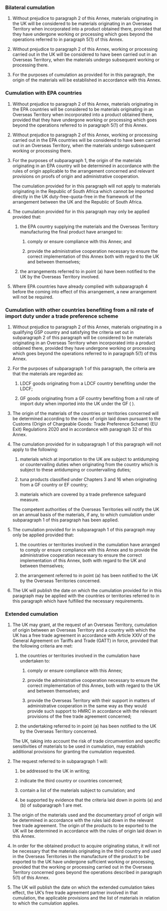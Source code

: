 ### Bilateral cumulation
1. Without prejudice to paragraph 2 of this Annex, materials originating in the UK will be considered to be materials originating in an Overseas Territory when incorporated into a product obtained there, provided that they have undergone working or processing which goes beyond the operations referred to in paragraph 5(1) of this Annex.

2. Without prejudice to paragraph 2 of this Annex, working or processing carried out in the UK will be considered to have been carried out in an Overseas Territory, when the materials undergo subsequent working or processing there.

3. For the purposes of cumulation as provided for in this paragraph, the origin of the materials will be established in accordance with this Annex.

### Cumulation with EPA countries
1. Without prejudice to paragraph 2 of this Annex, materials originating in the EPA countries will be considered to be materials originating in an Overseas Territory when incorporated into a product obtained there, provided that they have undergone working or processing which goes beyond the operations referred to in paragraph 5(1) of this Annex.

2. Without prejudice to paragraph 2 of this Annex, working or processing carried out in the EPA countries will be considered to have been carried out in an Overseas Territory, when the materials undergo subsequent working or processing there.

3. For the purposes of subparagraph 1, the origin of the materials originating in an EPA country will be determined in accordance with the rules of origin applicable to the arrangement concerned and relevant provisions on proofs of origin and administrative cooperation.

    The cumulation provided for in this paragraph will not apply to materials originating in the Republic of South Africa which cannot be imported directly in the UK duty-free-quota-free in the framework of the arrangement between the UK and the Republic of South Africa.

4. The cumulation provided for in this paragraph may only be applied provided that:

   1. the EPA country supplying the materials and the Overseas Territory manufacturing the final product have arranged to:

      1. comply or ensure compliance with this Annex; and

      2. provide the administrative cooperation necessary to ensure the correct implementation of this Annex both with regard to the UK and between themselves;

   2. the arrangements referred to in point (a) have been notified to the UK by the Overseas Territory involved.

5. Where EPA countries have already complied with subparagraph 4 before the coming into effect of this arrangement, a new arrangement will not be required.

### Cumulation with other countries benefiting from a nil rate of import duty under a trade preference scheme

1. Without prejudice to paragraph 2 of this Annex, materials originating in a qualifying GSP country and satisfying the criteria set out in subparagraph 2 of this paragraph will be considered to be materials originating in an Overseas Territory when incorporated into a product obtained there, provided they have undergone working or processing which goes beyond the operations referred to in paragraph 5(1) of this Annex.

2. For the purposes of subparagraph 1 of this paragraph, the criteria are that the materials are regarded as:

   1. LDCF goods originating from a LDCF country benefiting under the LDCF;

   2. GF goods originating from a GF country benefiting from a nil rate of import duty when imported into the UK under the GF ( ).

3. The origin of the materials of the countries or territories concerned will be determined according to the rules of origin laid down pursuant to the Customs (Origin of Chargeable Goods: Trade Preference Scheme) (EU Exit) Regulations 2020  and in accordance with paragraph 32 of this Annex.

4. The cumulation provided for in subparagraph 1 of this paragraph will not apply to the following:

   1. materials which at importation to the UK are subject to antidumping or countervailing duties when originating from the country which is subject to these antidumping or countervailing duties;

   2. tuna products classified under Chapters 3 and 16 when originating from a GF country or EF country;

   3. materials which are covered by a trade preference safeguard measure.

    The competent authorities of the Overseas Territories will notify the UK on an annual basis of the materials, if any, to which cumulation under subparagraph 1 of this paragraph has been applied. 

5. The cumulation provided for in subparagraph 1 of this paragraph may only be applied provided that:

   1. the countries or territories involved in the cumulation have arranged to comply or ensure compliance with this Annex and to provide the administrative cooperation necessary to ensure the correct implementation of this Annex, both with regard to the UK and between themselves;

   2. the arrangement referred to in point (a) has been notified to the UK by the Overseas Territories concerned.

6. The UK will publish the date on which the cumulation provided for in this paragraph may be applied with the countries or territories referred to in this paragraph which have fulfilled the necessary requirements.

### Extended cumulation
1. The UK may grant, at the request of an Overseas Territory, cumulation of origin between an Overseas Territory and a country with which the UK has a free trade agreement in accordance with Article XXIV of the General Agreement on Tariffs and Trade (GATT) in force, provided that the following criteria are met:

   1. the countries or territories involved in the cumulation have undertaken to:

      1. comply or ensure compliance with this Annex;

      2. provide the administrative cooperation necessary to ensure the correct implementation of this Annex, both with regard to the UK and between themselves; and

      3. provide the Overseas Territory with their support in matters of administrative cooperation in the same way as they would provide such support to HMRC in accordance with the relevant provisions of the free trade agreement concerned;

   2. the undertaking referred to in point (a) has been notified to the UK by the Overseas Territory concerned.

    The UK, taking into account the risk of trade circumvention and specific sensitivities of materials to be used in cumulation, may establish additional provisions for granting the cumulation requested.

2. The request referred to in subparagraph 1 will:

   1. be addressed to the UK in writing; 

   2. indicate the third country or countries concerned;

   3. contain a list of the materials subject to cumulation; and 

   4. be supported by evidence that the criteria laid down in points (a) and (b) of subparagraph 1 are met.

3. The origin of the materials used and the documentary proof of origin will be determined in accordance with the rules laid down in the relevant free trade agreement. The origin of the products to be exported to the UK will be determined in accordance with the rules of origin laid down in this Annex.

4. In order for the obtained product to acquire originating status, it will not be necessary that the materials originating in the third country and used in the Overseas Territories in the manufacture of the product to be exported to the UK have undergone sufficient working or processing, provided that the working or processing carried out in the Overseas Territory concerned goes beyond the operations described in paragraph 5(1) of this Annex.

5. The UK will publish the date on which the extended cumulation takes effect, the UK’s free trade agreement partner involved in that cumulation, the applicable provisions and the list of materials in relation to which the cumulation applies.
